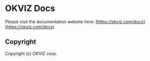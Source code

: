 # OKVIZ Docs

Please visit the documentation website here: [https://okviz.com/docs](https://okviz.com/docs) 

## Copyright

Copyright (c) OKVIZ corp.